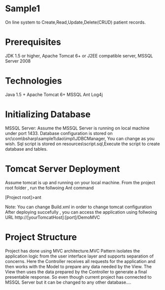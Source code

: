 Sample1
=======
On line system to Create,Read,Update,Delete(CRUD) patient records.

Prerequisites
=============
JDK 1.5 or higher, Apache Tomcat 6+ or J2EE compatible server, MSSQL Server 2008

Technologies
============
Java 1.5 +
Apache Tomcat 6+
MSSQL
Ant
Log4j

Initializing Database
======================
MSSQL Server:
 Assume the MSSQL Server is running on local machine under port 1433.
 Database configuration is stored on src\com\bsharp\sample1\dao\impl\JDBCManager, You can change as you wish.
 Sql script is stored on resources\script.sql,Execute the script to create database and tables.
 
Tomcat Server Deployment
========================
Assume tomcat is up and running on your local machine.
From the project root folder , run the follwoing Ant command                   

[Project root]>ant

Note: You can change Build.xml in order to change tomcat configuration
After deploying succefully , you can access the application using follwoing URL
http://[yourTomcatHost]:[port]/DemoMVC

Project Structure 
==================
Project has done using MVC architecture.MVC Pattern isolates the application logic from the user interface layer 
and supports separation of concerns. Here the Controller receives all requests for the application and then works 
with the Model to prepare any data needed by the View. The View then uses the data prepared by the Controller to 
generate a final presentable response.
So even though current project has connected to MSSQL Server but it can be changed to any other database....
